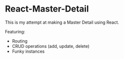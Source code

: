 # React-Master-Detail
This is my attempt at making a Master Detail using React.

Featuring:
- Routing
- CRUD operations (add, update, delete)
- Funky instances
